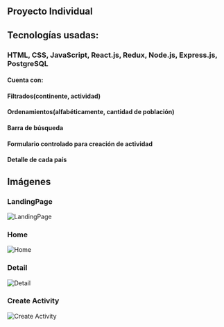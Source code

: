 ## Proyecto Individual
## Tecnologías usadas: 
### HTML, CSS, JavaScript, React.js, Redux, Node.js, Express.js, PostgreSQL
#### Cuenta con: 
#### Filtrados(continente, actividad)
#### Ordenamientos(alfabéticamente, cantidad de población)
#### Barra de búsqueda
#### Formulario controlado para creación de actividad
#### Detalle de cada país

## Imágenes

### LandingPage
![LandingPage](https://user-images.githubusercontent.com/63272703/172180607-930a0808-ee69-4cc4-8d36-a20788df3d58.png)

### Home
![Home ](https://user-images.githubusercontent.com/63272703/172180735-5c81c759-57ae-43eb-bc14-ef3a6995d344.png)

### Detail 
![Detail](https://user-images.githubusercontent.com/63272703/172180778-a2c27cfa-1cf6-4487-b550-aa83d07fce02.png)

### Create Activity
![Create Activity](https://user-images.githubusercontent.com/63272703/172180858-9d64c3b0-a147-4198-a921-0198a47f97f1.png)

